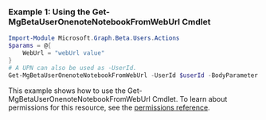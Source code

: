 ### Example 1: Using the Get-MgBetaUserOnenoteNotebookFromWebUrl Cmdlet
```powershell
Import-Module Microsoft.Graph.Beta.Users.Actions
$params = @{
	WebUrl = "webUrl value"
}
# A UPN can also be used as -UserId.
Get-MgBetaUserOnenoteNotebookFromWebUrl -UserId $userId -BodyParameter $params
```
This example shows how to use the Get-MgBetaUserOnenoteNotebookFromWebUrl Cmdlet.
To learn about permissions for this resource, see the [permissions reference](/graph/permissions-reference).
